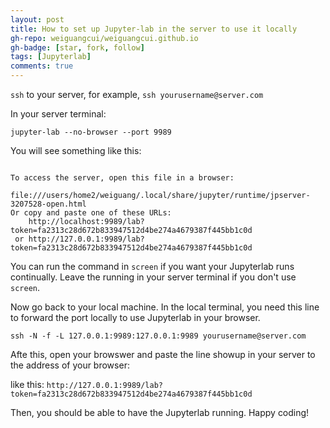 ```yaml
---
layout: post
title: How to set up Jupyter-lab in the server to use it locally
gh-repo: weiguangcui/weiguangcui.github.io
gh-badge: [star, fork, follow]
tags: [Jupyterlab]
comments: true
---
```


`ssh` to your server, for example, `ssh yourusername@server.com`

In your server terminal:

`jupyter-lab --no-browser --port 9989`

You will see something like this:
```

To access the server, open this file in a browser:
    file:///users/home2/weiguang/.local/share/jupyter/runtime/jpserver-3207528-open.html
Or copy and paste one of these URLs:
    http://localhost:9989/lab?token=fa2313c28d672b833947512d4be274a4679387f445bb1c0d
 or http://127.0.0.1:9989/lab?token=fa2313c28d672b833947512d4be274a4679387f445bb1c0d
```

You can run the command in `screen` if you want your Jupyterlab runs continually. Leave the running in your server terminal if you don't use `screen`.

Now go back to your local machine. In the local terminal, you need this line to forward the port locally to use Jupyterlab in your browser.

`ssh -N -f -L 127.0.0.1:9989:127.0.0.1:9989 yourusername@server.com`

Afte this, open your browswer and paste the line showup in your server to the address of your browser:

like this: `http://127.0.0.1:9989/lab?token=fa2313c28d672b833947512d4be274a4679387f445bb1c0d`

Then, you should be able to have the Jupyterlab running. Happy coding!
